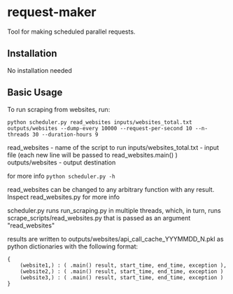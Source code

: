 request-maker
=================

Tool for making scheduled parallel requests.


Installation
------------

No installation needed


Basic Usage
-----------


To run scraping from websites, run:
```
python scheduler.py read_websites inputs/websites_total.txt outputs/websites --dump-every 10000 --request-per-second 10 --n-threads 30 --duration-hours 9
```

read_websites - name of the script to run
inputs/websites_total.txt - input file (each new line will be passed to read_websites.main() )
outputs/websites - output destination

for more info ```python scheduler.py -h```

read_websites can be changed to any arbitrary function with any result. Inspect read_websites.py for more info

scheduler.py runs run_scraping.py in multiple threads, which, in turn, runs scrape_scripts/read_websites.py that is passed as an argument "read_websites"

results are written to outputs/websites/api_call_cache_YYYMMDD_N.pkl as python dictionaries with the following format:

```
{
	(website1,) : ( .main() result, start_time, end_time, exception ),
	(website2,) : ( .main() result, start_time, end_time, exception )
	(website3,) : ( .main() result, start_time, end_time, exception )
}
```